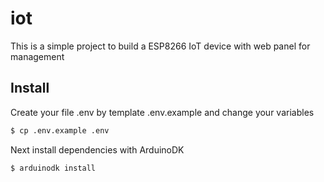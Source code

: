 # iot

This is a simple project to build a ESP8266 IoT device with web panel for management

## Install

Create your file .env by template .env.example and change your variables

```bash
$ cp .env.example .env
```

Next install dependencies with ArduinoDK

```bash
$ arduinodk install
```

